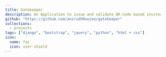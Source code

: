 ```yaml
---
title: Gatekeeper
description: An Application to issue and validate QR-Code based invites via email to school students
github: "https://github.com/anirudhRowjee/gatekeeper"
collections:
  - projects
tags: ["django", "bootstrap", "jquery", "python", "html + css"]
icon:
  name: fas
  icon: user-shield
---
```

